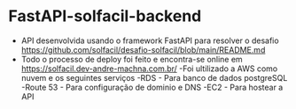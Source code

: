 # FastAPI-solfacil-backend

* API desenvolvida usando o framework FastAPI para resolver o desafio https://github.com/solfacil/desafio-solfacil/blob/main/README.md
* Todo o processo de deploy foi feito e encontra-se online em https://solfacil.dev-andre-machna.com.br/
        -Foi ultilizado a AWS como nuvem e os seguintes serviços
            -RDS - Para banco de dados postgreSQL
            -Route 53 - Para configuração de dominio e DNS
            -EC2 - Para hostear a API
      
